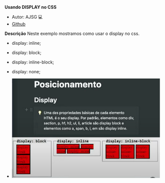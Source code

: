 **Usando DISPLAY no CSS**
* Autor: AJSG :computer:
* [Github](https://github.com/airtonjsg/css-entendendo-o-display)

**Descrição**
Neste exemplo mostramos como usar o display no css.

* display: inline;
* display: block;
* display: inline-block;
* display: none;

* ![DISPLAY - CSS](posicionamento.png)

